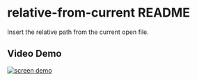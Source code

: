 # relative-from-current README
Insert the relative path from the current open file.

## Video Demo
[![screen demo](https://img.youtube.com/vi/ZtGzjfcKW5M/0.jpg)](https://www.youtube.com/watch?v=ZtGzjfcKW5M)
